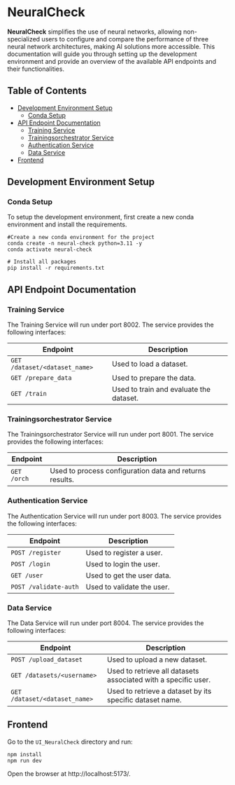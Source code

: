 # NeuralCheck

**NeuralCheck** simplifies the use of neural networks, allowing non-specialized users to configure and compare the performance of three neural network architectures, making AI solutions more accessible.
This documentation will guide you through setting up the development environment and provide an overview of the available API endpoints and their functionalities.

## Table of Contents
- [Development Environment Setup](#development-environment-setup)
  - [Conda Setup](#conda-setup)
- [API Endpoint Documentation](#api-endpoint-documentation)
  - [Training Service](#training-service)
  - [Trainingsorchestrator Service](#trainingsorchestrator-service)
  - [Authentication Service](#authentication-service)
  - [Data Service](#data-service)
- [Frontend](#frontend)

## Development Environment Setup
### Conda Setup
To setup the development environment, first create a new conda environment and install the requirements. 

```
#Create a new conda environment for the project
conda create -n neural-check python=3.11 -y
conda activate neural-check

# Install all packages
pip install -r requirements.txt
```

## API Endpoint Documentation
### Training Service
The Training Service will run under port 8002. The service provides the following interfaces:

| Endpoint          | Description                 |
|-------------------|-----------------------------|
| `GET /dataset/<dataset_name>` | Used to load a dataset.
| `GET /prepare_data` | Used to prepare the data.
| `GET /train`	| Used to train and evaluate the dataset.

### Trainingsorchestrator Service
The Trainingsorchestrator Service will run under port 8001. The service provides the following interfaces:

| Endpoint          | Description                 |
|-------------------|-----------------------------|
| `GET /orch` | Used to process configuration data and returns results.

### Authentication Service
The Authentication Service will run under port 8003. The service provides the following interfaces:

| Endpoint          | Description                 |
|-------------------|-----------------------------|
| `POST /register`   | Used to register a user.    |
| `POST /login`      | Used to login the user.     |
| `GET /user`       | Used to get the user data. |
| `POST /validate-auth` | Used to validate the user.|

### Data Service
The Data Service will run under port 8004. The service provides the following interfaces:

| Endpoint          | Description                 |
|-------------------|-----------------------------|
| `POST /upload_dataset` | Used to upload a new dataset.
| `GET /datasets/<username>` | Used to retrieve all datasets associated with a specific user.
| `GET /dataset/<dataset_name>`	| Used to retrieve a dataset by its specific dataset name.

## Frontend

Go to the `UI_NeuralCheck` directory and run:
```
npm install
npm run dev
```
Open the browser at http://localhost:5173/.
